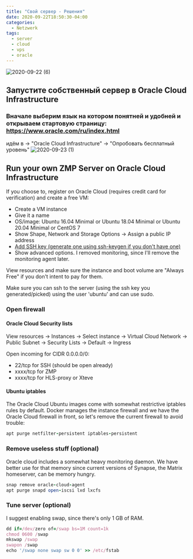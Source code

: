 ```yaml
---
title: "Свой сервер - Решения"
date: 2020-09-22T18:50:30-04:00
categories:
  - Netzwerk
tags:
  - server
  - cloud
  - vps
  - oracle
---
```


![2020-09-22 (6)](https://user-images.githubusercontent.com/24189833/93932452-84fa5300-fd20-11ea-8465-cb84ce99817f.png)

## Запустите собственный сервер в Oracle Cloud Infrastructure

### Вначале выберим язык на котором понятней и удобней и открываем стартовую страницу: https://www.oracle.com/ru/index.html
идём в -> "Oracle Cloud Infrastructure" -> "Опробовать бесплатный уровень" 
![2020-09-23 (1)](https://user-images.githubusercontent.com/24189833/94052304-09a8a800-fdd9-11ea-9e9e-ec666a0c8445.png)


## Run your own ZMP Server on Oracle Cloud Infrastructure

If you choose to, register on Oracle Cloud (requires credit card for verification) and create a free VM:

 * Create a VM instance
 * Give it a name
 * OS/image: Ubuntu 16.04 Minimal or Ubuntu 18.04 Minimal or Ubuntu 20.04 Minimal or CentOS 7
 * Show Shape, Network and Storage Options -> Assign a public IP address
 * [Add SSH key (generate one using ssh-keygen if you don't have one)](https://tech.id500.de/wp/?page_id=201)
 * Show advanced options. I removed monitoring, since I'll remove the monitoring agent later.

View resources and make sure the instance and boot volume are "Always Free" if you don't intent to pay for them.

Make sure you can ssh to the server (using the ssh key you generated/picked) using the user 'ubuntu' and can use sudo.
### Open firewall
#### Oracle Cloud Security lists
View resources -> Instances -> Select instance -> Virtual Cloud Network -> Public Subnet -> Security Lists -> Default -> Ingress

Open incoming for CIDR 0.0.0.0/0:

 * 22/tcp for SSH (should be open already)
 * xxxx/tcp for ZMP
 * xxxx/tcp for HLS-proxy or Xteve

#### Ubuntu iptables

The Oracle Cloud Ubuntu images come with somewhat restrictive iptables rules by default. Docker manages the instance firewall and we have the Oracle Cloud firewall in front, so let's remove the current firewall to avoid trouble:
```ruby
apt purge netfilter-persistent iptables-persistent
```
### Remove useless stuff (optional)

Oracle cloud includes a somewhat heavy monitoring daemon. We have better use for that memory since current versions of Synapse, the Matrix homeserver, can be memory hungry.
```ruby
snap remove oracle-cloud-agent
apt purge snapd open-iscsi lxd lxcfs
```
### Tune server (optional)

I suggest enabling swap, since there's only 1 GB of RAM.
```ruby
dd if=/dev/zero of=/swap bs=1M count=1k
chmod 0600 /swap
mkswap /swap
swapon /swap
echo '/swap none swap sw 0 0' >> /etc/fstab
```
